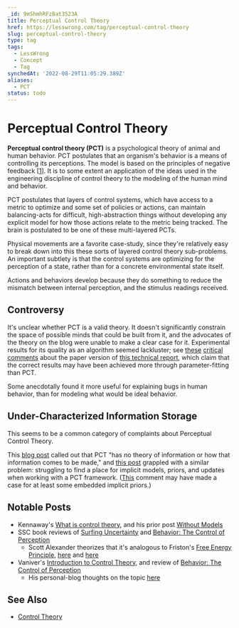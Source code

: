 ```yaml
---
_id: 9mShmhRFzBat3523A
title: Perceptual Control Theory
href: https://lesswrong.com/tag/perceptual-control-theory
slug: perceptual-control-theory
type: tag
tags:
  - LessWrong
  - Concept
  - Tag
synchedAt: '2022-08-29T11:05:29.389Z'
aliases:
  - PCT
status: todo
---
```


# Perceptual Control Theory

**Perceptual control theory (PCT)** is a psychological theory of animal and human behavior. PCT postulates that an organism's behavior is a means of controlling its perceptions. The model is based on the principles of negative feedback \[[1](https://en.wikipedia.org/wiki/Perceptual_control_theory)\]. It is to some extent an application of the ideas used in the engineering discipline of control theory to the modeling of the human mind and behavior.

PCT postulates that layers of control systems, which have access to a metric to optimize and some set of policies or actions, can maintain balancing-acts for difficult, high-abstraction things without developing any explicit model for how those actions relate to the metric being tracked. The brain is postulated to be one of these multi-layered PCTs.

Physical movements are a favorite case-study, since they're relatively easy to break down into this these sorts of layered control theory sub-problems. An important subtlety is that the control systems are optimizing for the perception of a state, rather than for a concrete environmental state itself.

Actions and behaviors develop because they do something to reduce the mismatch between internal perception, and the stimulus readings received.

## Controversy

It's unclear whether PCT is a valid theory. It doesn't significantly constrain the space of possible minds that could be built from it, and the advocates of the theory on the blog were unable to make a clear case for it. Experimental results for its quality as an algorithm seemed lackluster; see [these](https://lessestwrong.com/lw/14v/the_usefulness_of_correlations/11iu/) [critical comments](https://lessestwrong.com/lw/14v/the_usefulness_of_correlations/11j6/) about the paper version of [this technical report](http://www.rand.org/pubs/drafts/DRU2751/), which claim that the correct results may have been achieved more through parameter-fitting than PCT.

Some anecdotally found it more useful for explaining bugs in human behavior, than for modeling what would be ideal behavior.

## Under-Characterized Information Storage

This seems to be a common category of complaints about Perceptual Control Theory.

This [blog post](http://psychsciencenotes.blogspot.com/2016/01/a-quick-review-and-analysis-of.html) called out that PCT "has no theory of information or how that information comes to be made," and [this post](https://www.lesswrong.com/posts/fJKbCXrCPwAR5wjL8/what-is-control-theory-and-why-do-you-need-to-know-about-it) grappled with a similar problem: struggling to find a place for implicit models, priors, and updates when working with a PCT framework. ([This](https://www.lesswrong.com/posts/fJKbCXrCPwAR5wjL8/what-is-control-theory-and-why-do-you-need-to-know-about-it?commentId=JzphwDyjg6YXBHkAc) comment may have made a case for at least some embedded implicit priors.)

## Notable Posts

- Kennaway's [What is control theory](https://www.lesswrong.com/posts/fJKbCXrCPwAR5wjL8/what-is-control-theory-and-why-do-you-need-to-know-about-it), and his prior post [Without Models](https://www.lesswrong.com/posts/Ba6buPA3u2btdKS82/without-models)
- SSC book reviews of [Surfing Uncertainty](https://slatestarcodex.com/2017/09/05/book-review-surfing-uncertainty/) and [Behavior: The Control of Perception](https://slatestarcodex.com/2017/03/06/book-review-behavior-the-control-of-perception/)
    - Scott Alexander theorizes that it's analogous to Friston's [Free Energy Principle](https://en.wikipedia.org/wiki/Free_energy_principle), [here](https://slatestarcodex.com/2017/09/06/predictive-processing-and-perceptual-control/) and [here](https://slatestarcodex.com/2019/03/20/translating-predictive-coding-into-perceptual-control/)
- Vaniver's [Introduction to Control Theory](https://www.lesswrong.com/posts/dcRY7XSnuARkHkA5D/an-introduction-to-control-theory), and review of [Behavior: The Control of Perception](https://www.lesswrong.com/posts/nPs63hpijnQs37jme/behavior-the-control-of-perception)
    - His personal-blog thoughts on the topic [here](https://www.lesswrong.com/posts/cMKNFE8hWKNhnEXtM/control-theory-commentary)

## See Also

- [Control Theory](https://lessestwrong.com/tag/control-theory)
